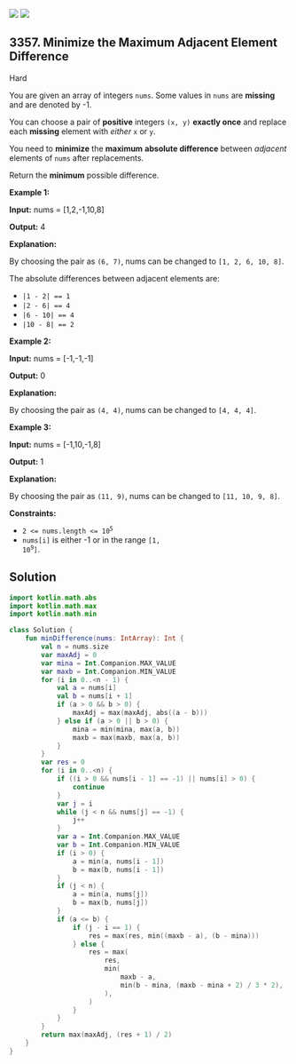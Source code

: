 [![](https://img.shields.io/github/stars/javadev/LeetCode-in-Kotlin?label=Stars&style=flat-square)](https://github.com/javadev/LeetCode-in-Kotlin)
[![](https://img.shields.io/github/forks/javadev/LeetCode-in-Kotlin?label=Fork%20me%20on%20GitHub%20&style=flat-square)](https://github.com/javadev/LeetCode-in-Kotlin/fork)

## 3357\. Minimize the Maximum Adjacent Element Difference

Hard

You are given an array of integers `nums`. Some values in `nums` are **missing** and are denoted by -1.

You can choose a pair of **positive** integers `(x, y)` **exactly once** and replace each **missing** element with _either_ `x` or `y`.

You need to **minimize** the **maximum** **absolute difference** between _adjacent_ elements of `nums` after replacements.

Return the **minimum** possible difference.

**Example 1:**

**Input:** nums = [1,2,-1,10,8]

**Output:** 4

**Explanation:**

By choosing the pair as `(6, 7)`, nums can be changed to `[1, 2, 6, 10, 8]`.

The absolute differences between adjacent elements are:

*   `|1 - 2| == 1`
*   `|2 - 6| == 4`
*   `|6 - 10| == 4`
*   `|10 - 8| == 2`

**Example 2:**

**Input:** nums = [-1,-1,-1]

**Output:** 0

**Explanation:**

By choosing the pair as `(4, 4)`, nums can be changed to `[4, 4, 4]`.

**Example 3:**

**Input:** nums = [-1,10,-1,8]

**Output:** 1

**Explanation:**

By choosing the pair as `(11, 9)`, nums can be changed to `[11, 10, 9, 8]`.

**Constraints:**

*   <code>2 <= nums.length <= 10<sup>5</sup></code>
*   `nums[i]` is either -1 or in the range <code>[1, 10<sup>9</sup>]</code>.

## Solution

```kotlin
import kotlin.math.abs
import kotlin.math.max
import kotlin.math.min

class Solution {
    fun minDifference(nums: IntArray): Int {
        val n = nums.size
        var maxAdj = 0
        var mina = Int.Companion.MAX_VALUE
        var maxb = Int.Companion.MIN_VALUE
        for (i in 0..<n - 1) {
            val a = nums[i]
            val b = nums[i + 1]
            if (a > 0 && b > 0) {
                maxAdj = max(maxAdj, abs((a - b)))
            } else if (a > 0 || b > 0) {
                mina = min(mina, max(a, b))
                maxb = max(maxb, max(a, b))
            }
        }
        var res = 0
        for (i in 0..<n) {
            if ((i > 0 && nums[i - 1] == -1) || nums[i] > 0) {
                continue
            }
            var j = i
            while (j < n && nums[j] == -1) {
                j++
            }
            var a = Int.Companion.MAX_VALUE
            var b = Int.Companion.MIN_VALUE
            if (i > 0) {
                a = min(a, nums[i - 1])
                b = max(b, nums[i - 1])
            }
            if (j < n) {
                a = min(a, nums[j])
                b = max(b, nums[j])
            }
            if (a <= b) {
                if (j - i == 1) {
                    res = max(res, min((maxb - a), (b - mina)))
                } else {
                    res = max(
                        res,
                        min(
                            maxb - a,
                            min(b - mina, (maxb - mina + 2) / 3 * 2),
                        ),
                    )
                }
            }
        }
        return max(maxAdj, (res + 1) / 2)
    }
}
```